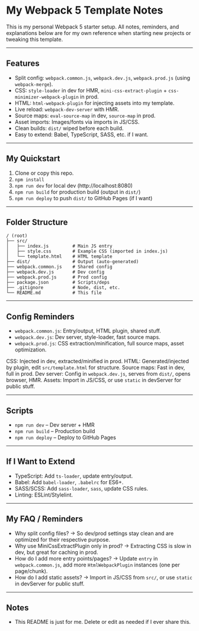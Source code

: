 
# My Webpack 5 Template Notes

This is my personal Webpack 5 starter setup. All notes, reminders, and explanations below are for my own reference when starting new projects or tweaking this template.

---


## Features 

- Split config: `webpack.common.js`, `webpack.dev.js`, `webpack.prod.js` (using `webpack-merge`).
- CSS: `style-loader` in dev for HMR, `mini-css-extract-plugin` + `css-minimizer-webpack-plugin` in prod.
- HTML: `html-webpack-plugin` for injecting assets into my template.
- Live reload: `webpack-dev-server` with HMR.
- Source maps: `eval-source-map` in dev, `source-map` in prod.
- Asset imports: Images/fonts via imports in JS/CSS.
- Clean builds: `dist/` wiped before each build.
- Easy to extend: Babel, TypeScript, SASS, etc. if I want.

---


## My Quickstart

1. Clone or copy this repo.
2. `npm install`
3. `npm run dev` for local dev (http://localhost:8080)
4. `npm run build` for production build (output in `dist/`)
5. `npm run deploy` to push `dist/` to GitHub Pages (if I want)

---


## Folder Structure 

```
/ (root)
├── src/
│   ├── index.js         # Main JS entry
│   ├── style.css        # Example CSS (imported in index.js)
│   └── template.html    # HTML template
├── dist/                # Output (auto-generated)
├── webpack.common.js    # Shared config
├── webpack.dev.js       # Dev config
├── webpack.prod.js      # Prod config
├── package.json         # Scripts/deps
├── .gitignore           # Node, dist, etc.
└── README.md            # This file
```

---


## Config Reminders

- `webpack.common.js`: Entry/output, HTML plugin, shared stuff.
- `webpack.dev.js`: Dev server, style-loader, fast source maps.
- `webpack.prod.js`: CSS extraction/minification, full source maps, asset optimization.

CSS: Injected in dev, extracted/minified in prod.
HTML: Generated/injected by plugin, edit `src/template.html` for structure.
Source maps: Fast in dev, full in prod.
Dev server: Config in `webpack.dev.js`, serves from `dist/`, opens browser, HMR.
Assets: Import in JS/CSS, or use `static` in devServer for public stuff.

---


## Scripts 
- `npm run dev` – Dev server + HMR
- `npm run build` – Production build
- `npm run deploy` – Deploy to GitHub Pages 

---


## If I Want to Extend

- TypeScript: Add `ts-loader`, update entry/output.
- Babel: Add `babel-loader`, `.babelrc` for ES6+.
- SASS/SCSS: Add `sass-loader`, `sass`, update CSS rules.
- Linting: ESLint/Stylelint.

---


## My FAQ / Reminders

- Why split config files? → So dev/prod settings stay clean and are optimized for their respective purpose.
- Why use MiniCssExtractPlugin only in prod? → Extracting CSS is slow in dev, but great for caching in prod.
- How do I add more entry points/pages? → Update `entry` in `webpack.common.js`, add more `HtmlWebpackPlugin` instances (one per page/chunk).
- How do I add static assets? → Import in JS/CSS from `src/`, or use `static` in devServer for public stuff.

---

## Notes
- This README is just for me. Delete or edit as needed if I ever share this.
